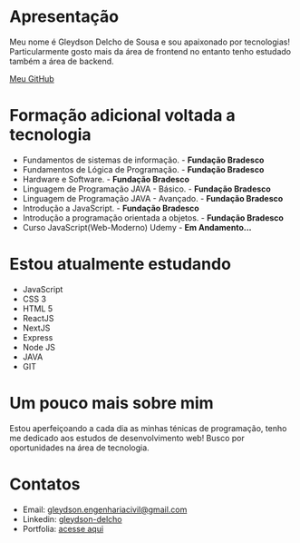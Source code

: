 <!--
**gleydson-delcho/gleydson-delcho** is a ✨ _special_ ✨ repository because its `README.md` (this file) appears on your GitHub profile.

Here are some ideas to get you started:

- 🔭 I’m currently working on ...
- 🌱 I’m currently learning ...
- 👯 I’m looking to collaborate on ...
- 🤔 I’m looking for help with ...
- 💬 Ask me about ...
- 📫 How to reach me: ...
- 😄 Pronouns: ...
- ⚡ Fun fact: ...
-->

# Apresentação

<p>Meu nome é Gleydson Delcho de Sousa e sou apaixonado por tecnologias! Particularmente gosto mais da área de frontend no entanto tenho estudado também a área de backend.</p>

[Meu GitHub](https://github.com/gleydson-delcho/)

# Formação adicional voltada a tecnologia

* Fundamentos de sistemas de informação. - __Fundação Bradesco__
* Fundamentos de Lógica de Programação. - __Fundação Bradesco__
* Hardware e Software. - __Fundação Bradesco__
* Linguagem de Programação JAVA - Básico. - __Fundação Bradesco__
* Linguagem de Programação JAVA - Avançado. - __Fundação Bradesco__
* Introdução a JavaScript. - __Fundação Bradesco__
* Introdução a programação orientada a objetos. - __Fundação Bradesco__
* Curso JavaScript(Web-Moderno) Udemy - __Em Andamento...__

# Estou atualmente estudando

* JavaScript
* CSS 3
* HTML 5
* ReactJS
* NextJS
* Express
* Node JS
* JAVA
* GIT

# Um pouco mais sobre mim

<p>Estou aperfeiçoando a cada dia as minhas ténicas de programação, tenho me dedicado aos estudos de desenvolvimento web! Busco por oportunidades na área de tecnologia.</p>


# Contatos

* Email: [gleydson.engenhariacivil@gmail.com](gleydson.engenhariacivil@gmail.com)
* Linkedin: [gleydson-delcho](https://www.linkedin.com/in/gleydson-delcho-0b35a679/)
* Portfolia: [acesse aqui](https://portfolio-neon-tau.vercel.app/)
